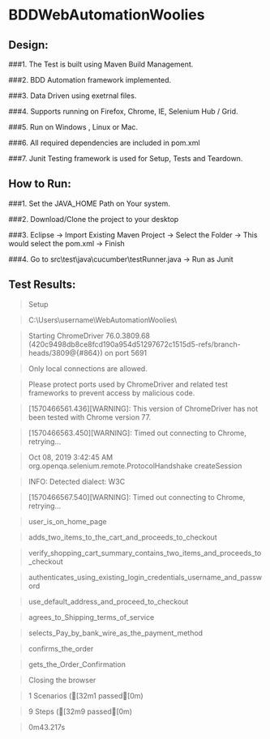 # BDDWebAutomationWoolies


## Design:

###1. The Test is built using Maven Build Management.

###2. BDD Automation framework implemented.

###3. Data Driven using exetrnal files.

###4. Supports running on Firefox, Chrome, IE, Selenium Hub / Grid.

###5. Run on Windows , Linux or Mac.

###6. All required dependencies are included in pom.xml

###7. Junit Testing framework is used for Setup, Tests and Teardown.



## How to Run:

###1. Set the JAVA_HOME Path on Your system.

###2. Download/Clone the project to your desktop

###3. Eclipse -> Import Existing Maven Project -> Select the Folder -> This would select the pom.xml -> Finish

###4. Go to src\test\java\cucumber\testRunner.java -> Run as Junit 


## Test Results:

>Setup

>C:\Users\username\WebAutomationWoolies\

>Starting ChromeDriver 76.0.3809.68 (420c9498db8ce8fcd190a954d51297672c1515d5-refs/branch-heads/3809@{#864}) on port 5691

>Only local connections are allowed.

>Please protect ports used by ChromeDriver and related test frameworks to prevent access by malicious code.

>[1570466561.436][WARNING]: This version of ChromeDriver has not been tested with Chrome version 77.

>[1570466563.450][WARNING]: Timed out connecting to Chrome, retrying...

>Oct 08, 2019 3:42:45 AM org.openqa.selenium.remote.ProtocolHandshake createSession

>INFO: Detected dialect: W3C

>[1570466567.540][WARNING]: Timed out connecting to Chrome, retrying...

>user_is_on_home_page

>adds_two_items_to_the_cart_and_proceeds_to_checkout

>verify_shopping_cart_summary_contains_two_items_and_proceeds_to_checkout

>authenticates_using_existing_login_credentials_username_and_password

>use_default_address_and_proceed_to_checkout

>agrees_to_Shipping_terms_of_service

>selects_Pay_by_bank_wire_as_the_payment_method

>confirms_the_order

>gets_the_Order_Confirmation

>Closing the browser

>1 Scenarios ([32m1 passed[0m)

>9 Steps ([32m9 passed[0m)

>0m43.217s
